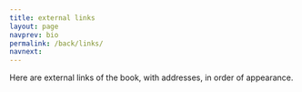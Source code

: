 ```yaml
---
title: external links
layout: page
navprev: bio
permalink: /back/links/
navnext: 
---
```


Here are external links of the book, with addresses, in order of appearance.

